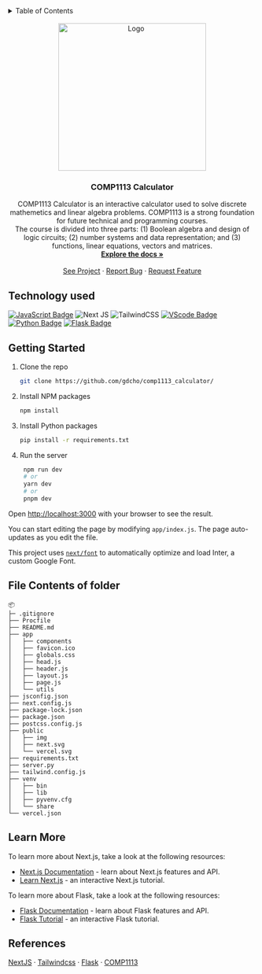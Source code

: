 <!-- TABLE OF CONTENTS -->
<details>
  <summary>Table of Contents</summary>
  <ol>
    <li>
      <a href="#technology-used">Technology used</a>      
    </li>
    <li><a href="#getting-started">Getting started</a></li>
    <li><a href="#file-contents-of-folder">File Contents of folder</a></li>
    <li><a href="#learn-more">Learn More</a></li>
    <li><a href="#references">References</a></li>
  </ol>
</details>
<br />
<div align="center">
  <a href="https://github.com/gdcho/comp1113_calculator">
    <img src="https://i.imgur.com/XR0mICr.png" alt="Logo" width="300" height="300">
  </a>

  <h3 align="center">COMP1113 Calculator</h3>


  <p align="center">
    COMP1113 Calculator is an interactive calculator used to solve discrete mathemetics and linear algebra problems.
    COMP1113 is a strong foundation for future technical and programming courses. 
    <br>
    The course is divided into three parts: (1) Boolean algebra and design of logic circuits; (2) number systems and data representation; and (3) functions, linear equations, vectors and matrices.
    <br />
    <a href="https://github.com/gdcho/comp1113_calculator"><strong>Explore the docs »</strong></a>
    <br />
    <br />
    <a href="https://coruscating-zabaione-ec7638.netlify.app/">See Project</a>
    ·
    <a href="https://github.com/gdcho/comp1113_calculator/issues">Report Bug</a>
    ·
    <a href="https://github.com/gdcho/comp1113_calculator/issues">Request Feature</a>
  </p>
</div>


## Technology used

[![JavaScript Badge](https://img.shields.io/badge/JavaScript-F7DF1E?style=for-the-badge&logo=JavaScript&logoColor=white)](https://javascript.info/)
![Next JS](https://img.shields.io/badge/NextJS-black?style=for-the-badge&logo=next.js&logoColor=white)
![TailwindCSS](https://img.shields.io/badge/tailwindcss-%2338B2AC.svg?style=for-the-badge&logo=tailwind-css&logoColor=white)
[![VScode Badge](https://img.shields.io/badge/VSCode-0078D4?style=for-the-badge&logo=visual%20studio%20code&logoColor=white)](https://javascript.info/)
[![Python Badge](https://img.shields.io/badge/Python-3776AB?style=for-the-badge&logo=python&logoColor=white)](https://www.python.org/)
[![Flask Badge](https://img.shields.io/badge/Flask-000000?style=for-the-badge&logo=flask&logoColor=white)](https://flask.palletsprojects.com/en/2.3.x/)

## Getting Started

1. Clone the repo
   ```sh
   git clone https://github.com/gdcho/comp1113_calculator/
   ```
2. Install NPM packages

   ```sh
   npm install
   ```
3. Install Python packages

   ```sh
   pip install -r requirements.txt
   ```
4. Run the server

   ```sh
    npm run dev
    # or
    yarn dev
    # or
    pnpm dev
    ```

Open [http://localhost:3000](http://localhost:3000) with your browser to see the result.

You can start editing the page by modifying `app/index.js`. The page auto-updates as you edit the file.

This project uses [`next/font`](https://nextjs.org/docs/basic-features/font-optimization) to automatically optimize and load Inter, a custom Google Font.

## File Contents of folder

```
📦
├─ .gitignore
├── Procfile
├── README.md
├── app
│   ├── components
│   ├── favicon.ico
│   ├── globals.css
│   ├── head.js
│   ├── header.js
│   ├── layout.js
│   ├── page.js
│   └── utils
├── jsconfig.json
├── next.config.js
├── package-lock.json
├── package.json
├── postcss.config.js
├── public
│   ├── img
│   ├── next.svg
│   └── vercel.svg
├── requirements.txt
├── server.py
├── tailwind.config.js
├── venv
│   ├── bin
│   ├── lib
│   ├── pyvenv.cfg
│   └── share
└── vercel.json
```

## Learn More

To learn more about Next.js, take a look at the following resources:

- [Next.js Documentation](https://nextjs.org/docs) - learn about Next.js features and API.
- [Learn Next.js](https://nextjs.org/learn) - an interactive Next.js tutorial.

To learn more about Flask, take a look at the following resources:

- [Flask Documentation](https://flask.palletsprojects.com/en/2.0.x/) - learn about Flask features and API.
- [Flask Tutorial](https://flask.palletsprojects.com/en/2.0.x/tutorial/) - an interactive Flask tutorial.

## References

[NextJS](https://nextjs.org/) ·
[Tailwindcss](https://tailwindcss.com/) ·
[Flask](https://flask.palletsprojects.com/en/2.0.x/) ·
[COMP1113](https://www.bcit.ca/outlines/20231048068/)

